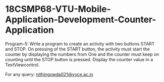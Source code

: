 # 18CSMP68-VTU-Mobile-Application-Development-Counter-Application

Program-5: Write a program to create an activity with two buttons START and STOP. On pressing of the START button, the activity must start the counter by displaying the numbers from One and the counter must keep on counting until the STOP button is pressed. Display the counter value in a TextViewcontrol.

For any query: nithingowda021@vvce.ac.in
